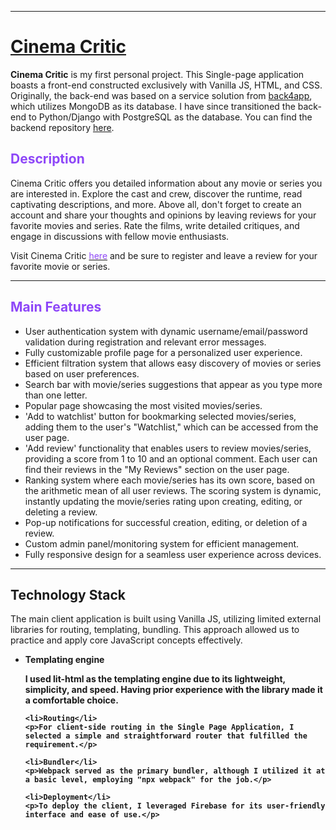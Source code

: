 <hr>

<h1><font color="#8e47f8"><a href="https://cinema-critics.web.app/">Cinema Critic</a></font></h1>

<p><strong>Cinema Critic</strong> is my first personal project. This Single-page application boasts a front-end constructed exclusively with Vanilla JS, HTML, and CSS. Originally, the back-end was based on a service solution from <a href='https://www.back4app.com' target='_blank' rel='noopener noreferrer'>back4app</a>, which utilizes MongoDB as its database. I have since transitioned the back-end to Python/Django with PostgreSQL as the database. You can find the backend repository <a href='https://github.com/eftenow/cinema-critic-server' target='_blank' rel='noopener noreferrer'>here</a>.</p></p>

<h2><font color="#8e47f8">Description</font></h2>

<p>Cinema Critic offers you detailed information about any movie or series you are interested in. Explore the cast and crew, discover the runtime, read captivating descriptions, and more. Above all, don't forget to create an account and share your thoughts and opinions by leaving reviews for your favorite movies and series. Rate the films, write detailed critiques, and engage in discussions with fellow movie enthusiasts.</p>

<p>Visit Cinema Critic <a href="https://cinema-critics.web.app/"><font color="#8e47f8">here</font></a> and be sure to register and leave a review for your favorite movie or series.</p>

<hr>

<h2><font color="#8e47f8">Main Features</font></h2>

<ul>
    <li>User authentication system with dynamic username/email/password validation during registration and relevant error messages.</li>
    <li>Fully customizable profile page for a personalized user experience.</li>
    <li>Efficient filtration system that allows easy discovery of movies or series based on user preferences.</li>
    <li>Search bar with movie/series suggestions that appear as you type more than one letter.</li>
    <li>Popular page showcasing the most visited movies/series.</li>
    <li>'Add to watchlist' button for bookmarking selected movies/series, adding them to the user's "Watchlist," which can be accessed from the user page.</li>
    <li>'Add review' functionality that enables users to review movies/series, providing a score from 1 to 10 and an optional comment. Each user can find their reviews in the "My Reviews" section on the user page.</li>
    <li>Ranking system where each movie/series has its own score, based on the arithmetic mean of all user reviews. The scoring system is dynamic, instantly updating the movie/series rating upon creating, editing, or deleting a review.</li>
    <li>Pop-up notifications for successful creation, editing, or deletion of a review.</li>
    <li>Custom admin panel/monitoring system for efficient management.</li>
    <li>Fully responsive design for a seamless user experience across devices.</li>
</ul>

<hr>

<h2>Technology Stack</h2>
<p>The main client application is built using Vanilla JS, utilizing limited external libraries for routing, templating, bundling. This approach allowed us to practice and apply core JavaScript concepts effectively.</p>
<ul>
    <li><b>Templating engine</li>
    <p>I used lit-html as the templating engine due to its lightweight, simplicity, and speed. Having prior experience with the library made it a comfortable choice.</p>

    <li>Routing</li>
    <p>For client-side routing in the Single Page Application, I selected a simple and straightforward router that fulfilled the requirement.</p>

    <li>Bundler</li>
    <p>Webpack served as the primary bundler, although I utilized it at a basic level, employing "npx webpack" for the job.</p>

    <li>Deployment</li>
    <p>To deploy the client, I leveraged Firebase for its user-friendly interface and ease of use.</p>
</ul>




